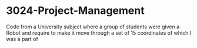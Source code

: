 # 3024-Project-Management
Code from a University subject where a group of students were given a Robot and require to make it move through a set of 15 coordinates of which I was a part of
